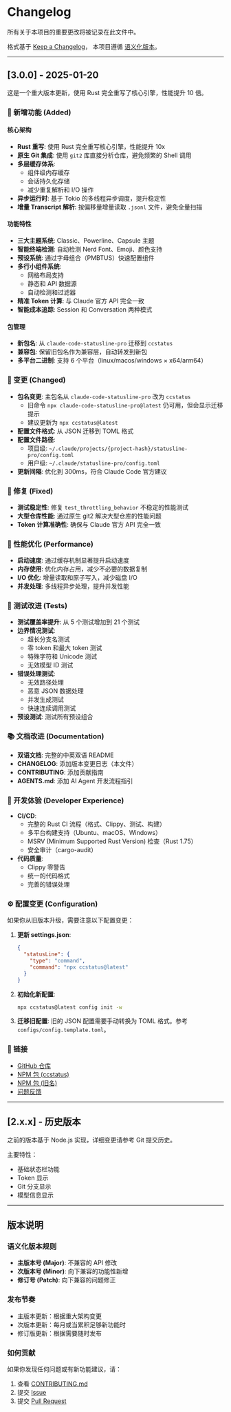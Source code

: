 # Changelog

所有关于本项目的重要更改将被记录在此文件中。

格式基于 [Keep a Changelog](https://keepachangelog.com/zh-CN/1.0.0/)，
本项目遵循 [语义化版本](https://semver.org/lang/zh-CN/)。

---

## [3.0.0] - 2025-01-20

这是一个重大版本更新，使用 Rust 完全重写了核心引擎，性能提升 10 倍。

### 🎉 新增功能 (Added)

#### 核心架构
- **Rust 重写**: 使用 Rust 完全重写核心引擎，性能提升 10x
- **原生 Git 集成**: 使用 `git2` 库直接分析仓库，避免频繁的 Shell 调用
- **多层缓存体系**:
  - 组件级内存缓存
  - 会话持久化存储
  - 减少重复解析和 I/O 操作
- **异步运行时**: 基于 Tokio 的多线程异步调度，提升稳定性
- **增量 Transcript 解析**: 按偏移量增量读取 `.jsonl` 文件，避免全量扫描

#### 功能特性
- **三大主题系统**: Classic、Powerline、Capsule 主题
- **智能终端检测**: 自动检测 Nerd Font、Emoji、颜色支持
- **预设系统**: 通过字母组合（PMBTUS）快速配置组件
- **多行小组件系统**:
  - 网格布局支持
  - 静态和 API 数据源
  - 自动检测和过滤器
- **精准 Token 计算**: 与 Claude 官方 API 完全一致
- **智能成本追踪**: Session 和 Conversation 两种模式

#### 包管理
- **新包名**: 从 `claude-code-statusline-pro` 迁移到 `ccstatus`
- **兼容包**: 保留旧包名作为兼容层，自动转发到新包
- **多平台二进制**: 支持 6 个平台（linux/macos/windows × x64/arm64）

### 🔄 变更 (Changed)

- **包名变更**: 主包名从 `claude-code-statusline-pro` 改为 `ccstatus`
  - 旧命令 `npx claude-code-statusline-pro@latest` 仍可用，但会显示迁移提示
  - 建议更新为 `npx ccstatus@latest`
- **配置文件格式**: 从 JSON 迁移到 TOML 格式
- **配置文件路径**:
  - 项目级: `~/.claude/projects/{project-hash}/statusline-pro/config.toml`
  - 用户级: `~/.claude/statusline-pro/config.toml`
- **更新间隔**: 优化到 300ms，符合 Claude Code 官方建议

### 🐛 修复 (Fixed)

- **测试稳定性**: 修复 `test_throttling_behavior` 不稳定的性能测试
- **大型仓库性能**: 通过原生 git2 解决大型仓库的性能问题
- **Token 计算准确性**: 确保与 Claude 官方 API 完全一致

### 🚀 性能优化 (Performance)

- **启动速度**: 通过缓存机制显著提升启动速度
- **内存使用**: 优化内存占用，减少不必要的数据复制
- **I/O 优化**: 增量读取和原子写入，减少磁盘 I/O
- **并发处理**: 多线程异步处理，提升并发性能

### 🧪 测试改进 (Tests)

- **测试覆盖率提升**: 从 5 个测试增加到 21 个测试
- **边界情况测试**:
  - 超长分支名测试
  - 零 token 和最大 token 测试
  - 特殊字符和 Unicode 测试
  - 无效模型 ID 测试
- **错误处理测试**:
  - 无效路径处理
  - 恶意 JSON 数据处理
  - 并发生成测试
  - 快速连续调用测试
- **预设测试**: 测试所有预设组合

### 📚 文档改进 (Documentation)

- **双语文档**: 完整的中英双语 README
- **CHANGELOG**: 添加版本变更日志（本文件）
- **CONTRIBUTING**: 添加贡献指南
- **AGENTS.md**: 添加 AI Agent 开发流程指引

### 🔧 开发体验 (Developer Experience)

- **CI/CD**:
  - 完整的 Rust CI 流程（格式、Clippy、测试、构建）
  - 多平台构建支持（Ubuntu、macOS、Windows）
  - MSRV (Minimum Supported Rust Version) 检查（Rust 1.75）
  - 安全审计（cargo-audit）
- **代码质量**:
  - Clippy 零警告
  - 统一的代码格式
  - 完善的错误处理

### ⚙️ 配置变更 (Configuration)

如果你从旧版本升级，需要注意以下配置变更：

1. **更新 settings.json**:
   ```json
   {
     "statusLine": {
       "type": "command",
       "command": "npx ccstatus@latest"
     }
   }
   ```

2. **初始化新配置**:
   ```bash
   npx ccstatus@latest config init -w
   ```

3. **迁移旧配置**:
   旧的 JSON 配置需要手动转换为 TOML 格式。参考 `configs/config.template.toml`。

### 🔗 链接

- [GitHub 仓库](https://github.com/wangnov/claude-code-statusline-pro)
- [NPM 包 (ccstatus)](https://www.npmjs.com/package/ccstatus)
- [NPM 包 (旧名)](https://www.npmjs.com/package/claude-code-statusline-pro)
- [问题反馈](https://github.com/wangnov/claude-code-statusline-pro/issues)

---

## [2.x.x] - 历史版本

之前的版本基于 Node.js 实现，详细变更请参考 Git 提交历史。

主要特性：
- 基础状态栏功能
- Token 显示
- Git 分支显示
- 模型信息显示

---

## 版本说明

### 语义化版本规则

- **主版本号 (Major)**: 不兼容的 API 修改
- **次版本号 (Minor)**: 向下兼容的功能性新增
- **修订号 (Patch)**: 向下兼容的问题修正

### 发布节奏

- 主版本更新：根据重大架构变更
- 次版本更新：每月或当累积足够新功能时
- 修订版更新：根据需要随时发布

### 如何贡献

如果你发现任何问题或有新功能建议，请：
1. 查看 [CONTRIBUTING.md](./CONTRIBUTING.md)
2. 提交 [Issue](https://github.com/wangnov/claude-code-statusline-pro/issues)
3. 提交 [Pull Request](https://github.com/wangnov/claude-code-statusline-pro/pulls)
